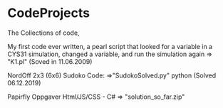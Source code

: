 # CodeProjects
The Collections of code, 

My first code ever written, a pearl script that looked for a variable in a CYS31 simulation, changed a variable, and run the simulation again
  => "K1.pl" (Soved in 11.06.2009)
  
NordOff 2x3 (6x6) Sudoko Code: 
  =>"SudokoSolved.py" python (Solved 06.12.2019) 


Papirfly Oppgaver   Html/JS/CSS  - C#
=> "solution_so_far.zip" 
